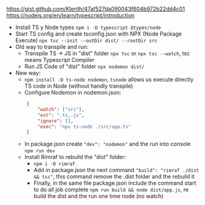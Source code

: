 https://gist.github.com/Klerith/47af527da090043f604b972b22dd4c01
https://nodejs.org/en/learn/typescript/introduction

* Install TS y Node types ``npm i -D typescript @types/node``
* Start TS config and create tsconfig.json with NPX (Node Package Execute) ``npx tsc --init --outDir dist/ --rootDir src``
* Old way to transpile and run:
    * Transpile TS -> JS in "dist" folder ``npx tsc`` or ``npx tsc --watch``, tsc means Typescript Compiler
    * Run JS Code of "dist" folder ``npx nodemon dist/``
* New way: 
    * ``npm install -D ts-node nodemon``, ``tsnode`` allows us execute directly TS code in Node (without handly transpile)
    * Configure Nodemon in nodemon.json:
    ```json
        {
            "watch": ["src"],
            "ext": ".ts,.js",
            "ignore": [],
            "exec": "npx ts-node ./src/app.ts"
        }
    ```
    * In package.json create ``"dev": "nodemon"`` and the run into console ``npm run dev``
    * Install Rimraf to rebuild the "dist" folder:
        * ``npm i -D rimraf``
        * Add in package.json the next command ``"build": "rimraf ./dist && tsc"``, this command remove the .dist folder and the rebuild it
        * Finally, in the same file package.json include the command start to do all job complete ``npm run build && node dist/app.js``, re build the dist and the run one time node (no watch)